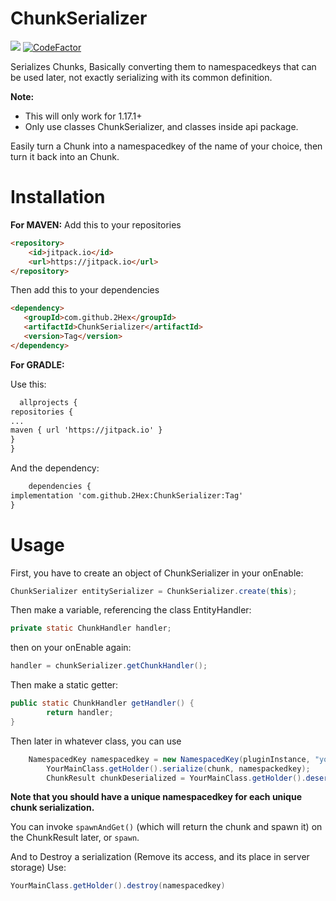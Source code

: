 # ChunkSerializer
[![](https://jitpack.io/v/2Hex/ChunkSerializer.svg)](https://jitpack.io/#2Hex/ChunkSerializer)
[![CodeFactor](https://www.codefactor.io/repository/github/2hex/chunkserializer/badge)](https://www.codefactor.io/repository/github/2hex/chunkserializer)

Serializes Chunks, Basically converting them to namespacedkeys that can be used later, not exactly serializing with its common definition.

**Note:**
- This will only work for 1.17.1+
- Only use classes ChunkSerializer, and classes inside api package.

Easily turn a Chunk into a namespacedkey of the name of your choice, then turn it back into an Chunk.

# Installation
**For MAVEN:**
Add this to your repositories
```HTML
<repository>
    <id>jitpack.io</id>
    <url>https://jitpack.io</url>
</repository>
```

Then add this to your dependencies
 ```HTML
<dependency>
    <groupId>com.github.2Hex</groupId>
    <artifactId>ChunkSerializer</artifactId>
    <version>Tag</version>
</dependency>
```

**For GRADLE:**

Use this:

  ```HTML
	allprojects {
repositories {
...
maven { url 'https://jitpack.io' }
}
}
```
And the dependency:

```HTML
	dependencies {
implementation 'com.github.2Hex:ChunkSerializer:Tag'
}
```

# Usage

First, you have to create an object of ChunkSerializer in your onEnable:

```Java
ChunkSerializer entitySerializer = ChunkSerializer.create(this);
```

Then make a variable, referencing the class EntityHandler:

```Java
private static ChunkHandler handler;
```

then on your onEnable again:

```Java
handler = chunkSerializer.getChunkHandler();
```

Then make a static getter:

```Java
public static ChunkHandler getHandler() {
        return handler;
}
```
Then later in whatever class, you can use
```Java
	NamespacedKey namespacedkey = new NamespacedKey(pluginInstance, "your-key-here");
        YourMainClass.getHolder().serialize(chunk, namespackedkey);
        ChunkResult chunkDeserialized = YourMainClass.getHolder().deserialize(namespacedkey);
```
**Note that you should have a unique namespacedkey for each unique chunk serialization.**

You can invoke `spawnAndGet()` (which will return the chunk and spawn it) on the ChunkResult later, or `spawn`.


And to Destroy a serialization (Remove its access, and its place in server storage) Use:
```Java
YourMainClass.getHolder().destroy(namespacedkey)
```
